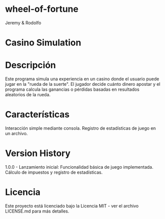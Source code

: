 # wheel-of-fortune
Jeremy &amp; Rodolfo
# Casino Simulation
# Descripción
Este programa simula una experiencia en un casino donde el usuario puede jugar en la "rueda de la suerte". El jugador decide cuánto dinero apostar y el programa calcula las ganancias o pérdidas basadas en resultados aleatorios de la rueda.

# Características
Interacción simple mediante consola.
Registro de estadísticas de juego en un archivo.

# Version History
1.0.0 - Lanzamiento inicial:
Funcionalidad básica de juego implementada.
Cálculo de impuestos y registro de estadísticas.

# Licencia
Este proyecto está licenciado bajo la Licencia MIT - ver el archivo LICENSE.md para más detalles.

